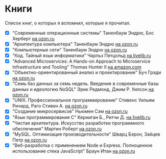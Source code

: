 # Книги

Список книг, о которых я вспомнил, которые я прочитал.

* [x]  "Современные операционные системы" Таненбаум Эндрю, Бос Херберт [на ozon.ru](https://www.ozon.ru/context/detail/id/148011280/)
* [x]  "Архитектура компьютера" Таненбаум Эндрю [на ozon.ru](https://www.ozon.ru/context/detail/id/147529631/)
* [x]  "Компьютерные сети" Таненбаум Эндрю [на ozon.ru](https://www.ozon.ru/context/detail/id/149235187/)
* [x]  "Код. Тайный язык информатики" Чарльз Петцольд [на livelib.ru](https://www.livelib.ru/book/1000005181-kod-tajnyj-yazyk-informatiki-charlz-pettsold)
* [x]  "Advanced Microservices: A Hands-on Approach to Microservice Infrastructure and Tooling" Thomas Hunter II [на amazon.com](https://www.amazon.com/Advanced-Microservices-Hands-Microservice-Infrastructure/dp/1484228863)
* [x]  "Объектно-ориентированный анализ и проектирование" Буч Грэди [на ozon.ru](https://www.ozon.ru/context/detail/id/3905587/)
* [x]  "Семь баз данных за семь недель. Введение в современные базы данных и идеологию NoSQL" Эрик Редмонд, Джим Р. Уилсон [на ozon.ru](https://www.ozon.ru/context/detail/id/19383907/)
* [x]  "UNIX. Профессиональное программирование" Стивенс Уильям Ричард, Раго Стивен А. [на ozon.ru](https://www.ozon.ru/context/detail/id/143822722/)
* [x]  "Создание микросервисов" Ньюмен Сэм [на ozon.ru](https://www.ozon.ru/context/detail/id/136432715/)
* [x]  "Язык программирования C" Керниган Б., Ритчи Д. [на livelib.ru](https://www.livelib.ru/book/1000362573-yazyk-programmirovaniya-c-2e-izd-kernigan-b-ritchi-d)
* [x]  "Чистая архитектура. Искусство разработки программного обеспечения" Мартин Роберт [на ozon.ru](https://www.ozon.ru/context/detail/id/144499396/)
* [x]  "MySQL. Оптимизация производительности" Шварц Бэрон, Зайцев Петр  [на ozon.ru](https://www.ozon.ru/context/detail/id/6573935/)
* [x]  "Веб-разработка с применением Node и Express. Полноценное использование стека JavaScript" Браун Итан [на ozon.ru](https://www.ozon.ru/context/detail/id/137410108/)
